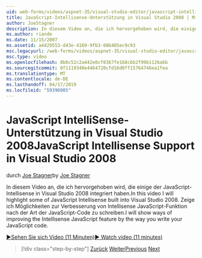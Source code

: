 ```yaml
---
uid: web-forms/videos/aspnet-35/visual-studio-editor/javascript-intellisense-support-in-visual-studio-2008
title: JavaScript-Intellisense-Unterstützung in Visual Studio 2008 | Microsoft-Dokumentation
author: JoeStagner
description: In diesem Video an, die ich hervorgehoben wird, die einige der JavaScript-Intellisense in Visual Studio 2008 integriert haben. Methoden zur Verbesserung der Intellisense JavaScript Featu erfahren...
ms.author: riande
ms.date: 11/15/2007
ms.assetid: a4429553-d43e-4169-9fb3-086405ec9c93
msc.legacyurl: /web-forms/videos/aspnet-35/visual-studio-editor/javascript-intellisense-support-in-visual-studio-2008
msc.type: video
ms.openlocfilehash: 0b0c52c2a442e0cf8367fe168c6b2f99b1126a6b
ms.sourcegitcommit: 0f1119340e4464720cfd16d0ff15764746ea1fea
ms.translationtype: MT
ms.contentlocale: de-DE
ms.lasthandoff: 04/17/2019
ms.locfileid: "59396005"
---
```

# <a name="javascript-intellisense-support-in-visual-studio-2008"></a><span data-ttu-id="78a27-104">JavaScript IntelliSense-Unterstützung in Visual Studio 2008</span><span class="sxs-lookup"><span data-stu-id="78a27-104">JavaScript Intellisense Support in Visual Studio 2008</span></span>

<span data-ttu-id="78a27-105">durch [Joe Stagner](https://github.com/JoeStagner)</span><span class="sxs-lookup"><span data-stu-id="78a27-105">by [Joe Stagner](https://github.com/JoeStagner)</span></span>

<span data-ttu-id="78a27-106">In diesem Video an, die ich hervorgehoben wird, die einige der JavaScript-Intellisense in Visual Studio 2008 integriert haben.</span><span class="sxs-lookup"><span data-stu-id="78a27-106">In this video I will highlight some of JavaScript Intellisense built into Visual Studio 2008.</span></span> <span data-ttu-id="78a27-107">Zeige ich Möglichkeiten zur Verbesserung von Intellisense JavaScript-Funktion nach der Art der JavaScript-Code zu schreiben.</span><span class="sxs-lookup"><span data-stu-id="78a27-107">I will show ways of improving the Intellisense JavaScript feature by the way you write your JavaScript code.</span></span>

[<span data-ttu-id="78a27-108">&#9654;Sehen Sie sich Video (11 Minuten)</span><span class="sxs-lookup"><span data-stu-id="78a27-108">&#9654; Watch video (11 minutes)</span></span>](https://channel9.msdn.com/Blogs/ASP-NET-Site-Videos/javascript-intellisense-support-in-visual-studio-2008)

> [!div class="step-by-step"]
> <span data-ttu-id="78a27-109">[Zurück](new-designer-support-in-visual-studio-2008.md)
> [Weiter](javascript-debugging-in-visual-studio-2008.md)</span><span class="sxs-lookup"><span data-stu-id="78a27-109">[Previous](new-designer-support-in-visual-studio-2008.md)
[Next](javascript-debugging-in-visual-studio-2008.md)</span></span>
